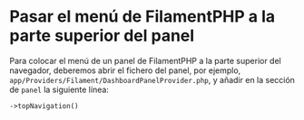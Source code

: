 # Pasar el menú de FilamentPHP a la parte superior del panel

Para colocar el menú de un panel de FilamentPHP a la parte superior del navegador, deberemos abrir el fichero del panel, por ejemplo, `app/Providers/Filament/DashboardPanelProvider.php`, y añadir en la sección de `panel` la siguiente línea:

``` php
->topNavigation()
```
